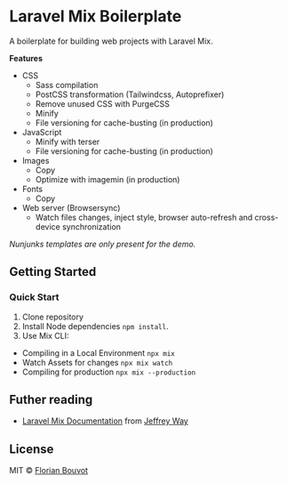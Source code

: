 # Laravel Mix Boilerplate

A boilerplate for building web projects with Laravel Mix.

**Features**

* CSS
  * Sass compilation
  * PostCSS transformation (Tailwindcss, Autoprefixer)
  * Remove unused CSS with PurgeCSS
  * Minify
  * File versioning for cache-busting (in production)
* JavaScript
  * Minify with terser
  * File versioning for cache-busting (in production)
* Images
  * Copy
  * Optimize with imagemin (in production)
* Fonts
  * Copy
* Web server (Browsersync)
  * Watch files changes, inject style, browser auto-refresh and cross-device synchronization

_Nunjunks templates are only present for the demo._

## Getting Started

### Quick Start

1. Clone repository
2. Install Node dependencies `npm install`.
3. Use Mix CLI:
  * Compiling in a Local Environment `npx mix`
  * Watch Assets for changes `npx mix watch`
  * Compiling for production `npx mix --production`

## Futher reading

* [Laravel Mix Documentation](https://laravel-mix.com/docs/6.0/installation) from [Jeffrey Way](https://laracasts.com/)

## License

MIT © [Florian Bouvot](https://github.com/florianbouvot)
